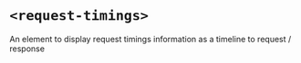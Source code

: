 # `<request-timings>`

An element to display request timings information as a timeline to request / response
